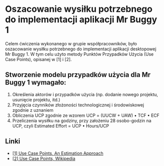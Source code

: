 # Oszacowanie wysiłku potrzebnego do implementacji aplikacji Mr Buggy 1

Celem ćwiczenia wykonanego w grupie współpracowników, było oszacowanie wysiłku potrzebnego do implementacji aplikacji desktopowej Mr Buggy 1. W tym celu użyto metody Punktów Przypadków Użycia (Use Case Points), opisanej w [1] i [2].

## Stworzenie modelu przypadków użycia dla Mr Buggy 1 wymagało:
1.	Określenia aktorów i przypadków użycia (np. dodanie nowego projektu, usunięcie projektu, itd.)
2.	Przyjęcia czynników złożoności technologicznej i środowiskowej zgodnie z uznaniem
3.	Obliczenia UCP zgodnie ze wzorem UCP = (UUCW + UAW) • TCF • ECF
4.	Przeliczenia wysiłku na godziny, przy założeniu 28 osobo-godzin na UCP, czyli Estimated Effort = UCP • Hours/UCP

## Linki
* [[1] Use Case Points, An Estimation Approach](http://www2.fiit.stuba.sk/~bielik/courses/msi-slov/reporty/use_case_points.pdf)
* [[2] Use Case Points, Wikipedia](https://en.wikipedia.org/wiki/Use_Case_Points)
